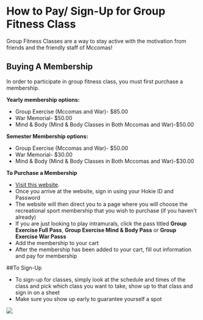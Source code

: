# How to Pay/ Sign-Up for Group Fitness Class 

Group Fitness Classes are a way to stay active with the motivation from friends and the friendly staff of Mccomas! 

## Buying A Membership 
In order to participate in group fitness class, you must first purchase a membership. 

**Yearly membership options:** 

* Group Exercise (Mccomas and War)- $85.00
* War Memorial- $50.00
* Mind & Body (Mind & Body Classes in Both Mccomas and War)-$50.00 

**Semester Membership options:** 

* Group Exercise (Mccomas and War)- $50.00
* War Memorial- $30.00
* Mind & Body (Mind & Body Classes in Both Mccomas and War)-$30.00 

**To Purchase a Membership**

* [Visit this website](https://connect.recsports.vt.edu/Account/Login?ReturnUrl=%2FMembership%2FIndex). 
* Once you arrive at the website, sign in using your Hokie ID and Password 
* The website will then direct you to a page where you will choose the recreational sport membership that you wish to purchase (if you haven't already) 
* If you are just looking to play intramurals, click the pass titled **Group Exercise Full Pass**, **Group Exercise Mind & Body Pass** or **Group Exercise War Passs** 
* Add the membership to your cart
* After the membership has been added to your cart, fill out information and pay for membership 

##To Sign-Up

* To sign-up for classes, simply look at the schedule and times of the class and pick which class you want to take, show up to that class and sign in on a sheet
* Make sure you show up early to guarantee yourself a spot 


![](https://vtnews.vt.edu/content/vtnews_vt_edu/en/articles/2015/08/083115-dsa-fittestcollege/_jcr_content/article-image.img.490.high.jpg)
 